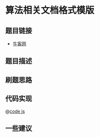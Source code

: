 # 算法相关文档格式模版

## 题目链接

- [牛客网]()


## 题目描述

## 刷题思路

## 代码实现

@[code js](@code/algorithm/sword-point/数组和矩阵/firstNotRepeatingChar.js)

## 一些建议
